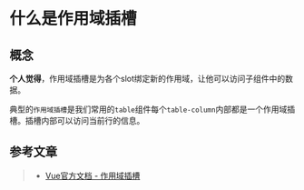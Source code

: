 # 什么是作用域插槽

## 概念

**个人觉得**，作用域插槽是为各个slot绑定新的作用域，让他可以访问子组件中的数据。

典型的`作用域插槽`是我们常用的`table`组件每个`table-column`内部都是一个作用域插槽。插槽内部可以访问当前行的信息。

## 参考文章

> * [Vue官方文档 - 作用域插槽](https://cn.vuejs.org/v2/guide/components-slots.html#%E4%BD%9C%E7%94%A8%E5%9F%9F%E6%8F%92%E6%A7%BD)
